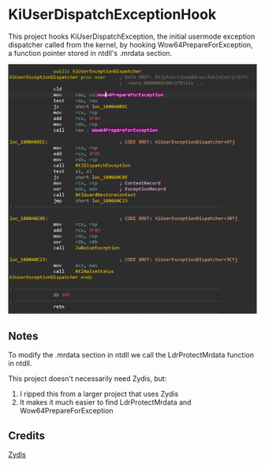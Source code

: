 # KiUserDispatchExceptionHook

This project hooks KiUserDispatchException, the initial usermode exception dispatcher called from the kernel, by hooking Wow64PrepareForException, a function pointer stored in ntdll's .mrdata section.

![KiUserDispatchException](/Resources/KiUserDispatchException.png)

## Notes

To modify the .mrdata section in ntdll we call the LdrProtectMrdata function in ntdll. 

This project doesn't necessarily need Zydis, but:
1. I ripped this from a larger project that uses Zydis
2. It makes it much easier to find LdrProtectMrdata and Wow64PrepareForException

## Credits

[Zydis](https://github.com/zyantific/zydis/)